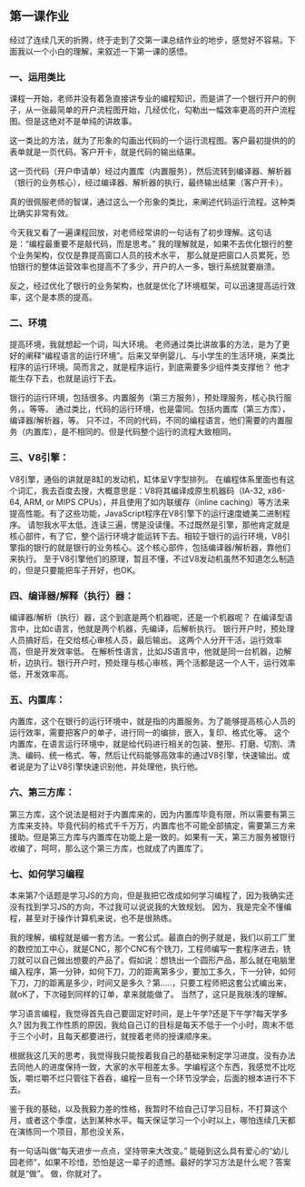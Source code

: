 ## 第一课作业

经过了连续几天的折腾，终于走到了交第一课总结作业的地步，感觉好不容易。下面我以一个小白的理解，来叙述一下第一课的感悟。


### 一、运用类比

课程一开始，老师并没有着急直接讲专业的编程知识，而是讲了一个银行开户的例子，从一张最简单的开户流程图开始，几经优化，勾勒出一幅效率更高的开户流程图。但是这绝对不是单纯的讲故事。

这一类比的方法，就为了形象的勾画出代码的一个运行流程图。客户最初提供的的表单就是一页代码。客户开卡，就是代码的输出结果。

这一页代码（开户申请单）经过内置库（内置服务），然后流转到编译器、解析器（银行的业务核心），经过编译器、解析器的执行，最终输出结果（客户开卡）。

真的很佩服老师的智谋，通过这么一个形象的类比，来阐述代码运行流程。这种类比确实非常有效。

今天我又看了一遍课程回放，对老师经常讲的一句话有了初步理解。这句话是：“编程最重要不是敲代码，而是思考。”  我的理解就是，如果不去优化银行的整个业务架构，仅仅是靠提高窗口人员的技术水平， 那么就是把窗口人员累死，恐怕银行的整体运营效率也提高不了多少，开户的人一多，银行系统就要崩溃。

反之，经过优化了银行的业务架构，也就是优化了环境框架，可以迅速提高运行效率，这个是本质的提高。



### 二、环境

提高环境，我就想起一个词，叫大环境。 老师通过类比讲故事的方法，是为了更好的阐释“编程语言的运行环境”。后来又举例婴儿、与小学生的生活环境，来类比程序的运行环境。简而言之，就是程序运行，到底需要多少组件类支撑他？ 他才能生存下去，也就是运行下去。

银行的运行环境，包括很多。内置服务（第三方服务），预处理服务，核心执行服务，。等等。
通过类比，代码的运行环境，也是雷同。包括内置库（第三方库），编译器/解析器，等。
只不过，不同的代码，不同的编程语言，他们需要的内置服务（内置库），是不相同的。但是代码整个运行的流程大致相同。


### 三、V8引擎：

V8引擎，通俗的讲就是8缸的发动机，缸体呈V字型排列。 在编程体系里面也有这个词汇，我去百度去搜，大概意思是：V8将其编译成原生机器码（IA-32, x86-64, ARM, or MIPS CPUs），并且使用了如内联缓存（inline caching）等方法来提高性能。有了这些功能，JavaScript程序在V8引擎下的运行速度媲美二进制程序。
请恕我水平太低，连读三遍，愣是没读懂。不过既然是引擎，那他肯定就是核心部件，有了它，整个运行环境才能运转下去。相较于银行的运行环境，V8引擎指的银行的就是银行的业务核心。这个核心部件，包括编译器/解析器，靠他们来执行。
至于V8引擎他们的原理，暂且不懂，不过V8发动机虽然不知道怎么制造的，但是只要能把车子开好，也OK。


### 四、编译器/解释（执行）器：

编译器/解析（执行）器，这个到底是两个机器呢，还是一个机器呢？ 
在编译型语言中，比如c语言，他就是两个机器，先编译，后解析执行。 银行开户时，预处理人员搞好后，在交给核心审核人员，最后输出。  这两个人分开干活，运行效率高，但是开发效率低。
在解析性语言，比如JS语言中，他就是同一台机器，边解析，边执行。银行开户时，预处理与核心审核，两个活都是这一个人干，运行效率低，开发效率高。

### 五、内置库：

内置库，这个在银行的运行环境中，就是指的内置服务。为了能够提高核心人员的运行效率，需要把客户的单子，进行同一的编排，嵌入，复印、格式化等。 
这个内置库，在语言运行环境中，就是给代码进行相关的包装、整形、打磨、切割、清洗、编码、统一格式、等，然后让代码能够高效率的通过V8引擎，快速输出。或者说是为了让V8引擎快速识别他，并处理他，执行他。

### 六、第三方库：

第三方库，这个说法是相对于内置库来的，因为内置库毕竟有限，所以需要有第三方库来支持。毕竟代码的格式千千万万，内置库也不可能全部搞定，需要第三方来援助。但是第三方库与内置库在功能上是一致的。如果有一天，第三方服务被银行收编了，呵呵，那么这个第三方库，也就成了内置库了。


### 七、如何学习编程

本来第7个话题是学习JS的方向，但是我把它改成如何学习编程了，因为我确实还没有找到学习JS的方向，不过我可以说说我的大致规划。
因为，我是完全不懂编程，甚至对于操作计算机来说，也不是很熟练。 

我的理解，编程就是编一套方法。一套公式。最直白的例子就是，我们以前工厂里的数控加工中心，就是CNC，那个CNC有个铣刀，工程师编写一套程序进去，铣刀就可以自己做出想要的产品了。假如说：想铣出一个圆形产品，那么就在电脑里编入程序，第一分钟，如何下刀，刀的距离第多少，要加工多久，下一分钟，如何下刀，刀的距离是多少，时间又是多久？第.....，只要工程师把这套公式编出来，就oK了，下次碰到同样的订单，拿来就能做了。
当然了，这只是我肤浅的理解。

学习语言编程，我觉得首先自己要固定好时间，是上午学?还是下午学?每天学多久? 因为我工作性质的原因，我给自己订的目标是每天不低于一个小时，周末不低于三个小时，且每天都要进行，就按着老师的授课顺序来。

根据我这几天的思考，我觉得我只能按着我自己的基础来制定学习进度。没有办法去同他人的进度保持一致，大家的水平相差太多。学编程这个东西，我感觉不比吃饭，嚼烂嚼不烂只管往下吞吞，编程一旦有一个环节没学会，后面的根本进行不下去。

鉴于我的基础，以及我毅力差的性格，我暂时不给自己订学习目标，不打算这个月，或者这个季度，达到某种水平。每天保证学习一个小时以上，哪怕连续几天都在演练同一个项目，那也没关系，

有一句话叫做“每天进步一点点，坚持带来大改变。” 能碰到这么具有爱心的“幼儿园老师”，如果不珍惜，恐怕是这一辈子的遗憾。最好的学习方法是什么呢？答案就是“做”。
做，你就对了。


